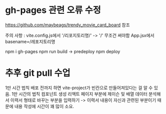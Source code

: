 # gh-pages 관련 오류 수정

https://github.com/maybeags/trendy_movie_card_board
참조

주의 사항 : vite.config.js에서
'/리포지토리명/' -> '/' 무조건 써야함
App.jsx에서 basename=/레포지토리명

npm i gh-pages
npm run build    ->  predeploy
npm deploy

# 추후 git pull 수업

1만 시간 법칙 배포 전까지 하면 vite-project가 빈칸으로 만들어져있다는 걸 알 수 있음.
1만 시간의 법칙 컴포넌트 생성
리액트 페이지 부분에 제이슨 및 배열 데이터 분석해서 이력서 형태로 바꾸는 부분을 입력하기 -> 이력서 내용이 자신과 관련된 부분이기 때문에 내용 작성에 시간이 꽤 많이 소요.